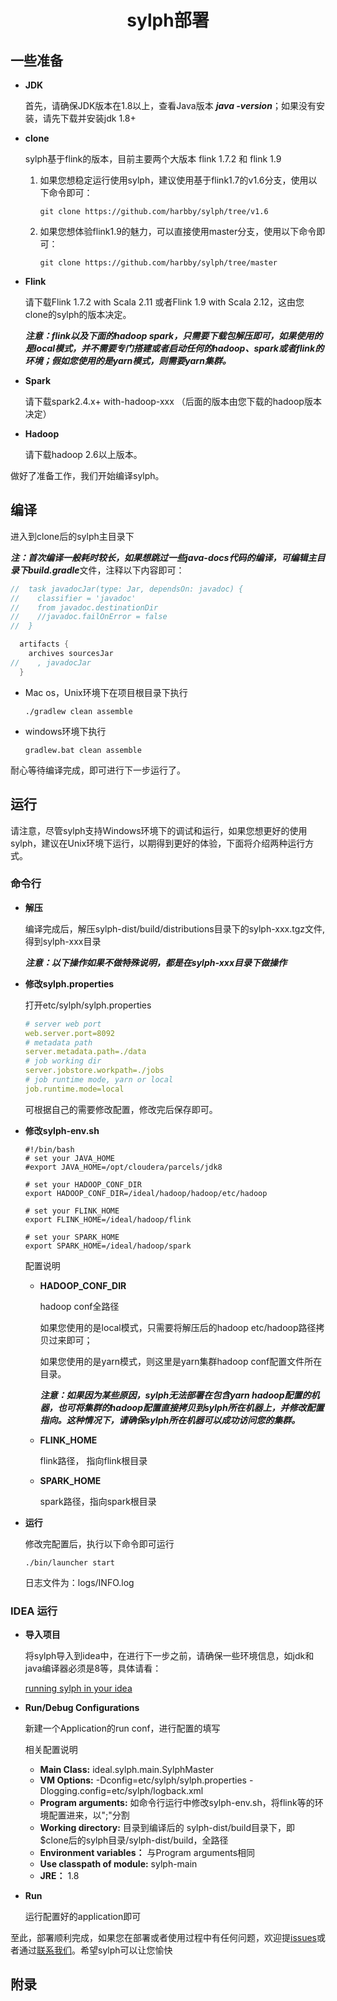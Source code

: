 <center><h1>sylph部署</h1></center>


## 一些准备

- **JDK**

  首先，请确保JDK版本在1.8以上，查看Java版本  ***java -version***；如果没有安装，请先下载并安装jdk 1.8+

- **clone**

  sylph基于flink的版本，目前主要两个大版本 flink 1.7.2 和 flink 1.9

  1. 如果您想稳定运行使用sylph，建议使用基于flink1.7的v1.6分支，使用以下命令即可：

     ```shell
     git clone https://github.com/harbby/sylph/tree/v1.6
     ```

  2. 如果您想体验flink1.9的魅力，可以直接使用master分支，使用以下命令即可：

     ```shell
     git clone https://github.com/harbby/sylph/tree/master
     ```

- **Flink**

  请下载Flink 1.7.2 with Scala 2.11 或者Flink 1.9 with Scala 2.12，这由您clone的sylph的版本决定。

  ***注意：flink以及下面的hadoop spark，只需要下载包解压即可，如果使用的是local模式，并不需要专门搭建或者启动任何的hadoop、spark或者flink的环境；假如您使用的是yarn模式，则需要yarn集群。***

- **Spark**

  请下载spark2.4.x+ with-hadoop-xxx （后面的版本由您下载的hadoop版本决定） 

- **Hadoop**

  请下载hadoop 2.6以上版本。

做好了准备工作，我们开始编译sylph。

## 编译

进入到clone后的sylph主目录下

***注：***首次编译一般耗时较长，如果想跳过一些java-docs代码的编译，可编辑主目录下***build.gradle***文件，注释以下内容即可：

```java
//  task javadocJar(type: Jar, dependsOn: javadoc) {
//    classifier = 'javadoc'
//    from javadoc.destinationDir
//    //javadoc.failOnError = false
//  }

  artifacts {
    archives sourcesJar
//    , javadocJar
  }
```

- Mac os，Unix环境下在项目根目录下执行

  ```shell
  ./gradlew clean assemble
  ```

- windows环境下执行

  ```shell
  gradlew.bat clean assemble
  ```

耐心等待编译完成，即可进行下一步运行了。

## 运行

请注意，尽管sylph支持Windows环境下的调试和运行，如果您想更好的使用sylph，建议在Unix环境下运行，以期得到更好的体验，下面将介绍两种运行方式。

### 命令行

- **解压**

  编译完成后，解压sylph-dist/build/distributions目录下的sylph-xxx.tgz文件,得到sylph-xxx目录

  ***注意：以下操作如果不做特殊说明，都是在sylph-xxx目录下做操作***

- **修改sylph.properties**

  打开etc/sylph/sylph.properties

  ```yaml
  # server web port
  web.server.port=8092
  # metadata path
  server.metadata.path=./data
  # job working dir
  server.jobstore.workpath=./jobs
  # job runtime mode, yarn or local
  job.runtime.mode=local
  ```

  可根据自己的需要修改配置，修改完后保存即可。

- **修改sylph-env.sh**

  ```shell
  #!/bin/bash
  # set your JAVA_HOME
  #export JAVA_HOME=/opt/cloudera/parcels/jdk8
  
  # set your HADOOP_CONF_DIR
  export HADOOP_CONF_DIR=/ideal/hadoop/hadoop/etc/hadoop
  
  # set your FLINK_HOME
  export FLINK_HOME=/ideal/hadoop/flink
  
  # set your SPARK_HOME
  export SPARK_HOME=/ideal/hadoop/spark
  ```

  配置说明

  - **HADOOP_CONF_DIR**

    hadoop conf全路径

    如果您使用的是local模式，只需要将解压后的hadoop etc/hadoop路径拷贝过来即可；

    如果您使用的是yarn模式，则这里是yarn集群hadoop conf配置文件所在目录。

    ***注意：如果因为某些原因，sylph无法部署在包含yarn hadoop配置的机器，也可将集群的hadoop配置直接拷贝到sylph所在机器上，并修改配置指向。这种情况下，请确保sylph所在机器可以成功访问您的集群。***

  - **FLINK_HOME**

    flink路径， 指向flink根目录

  - **SPARK_HOME** 

    spark路径，指向spark根目录

- **运行**

  修改完配置后，执行以下命令即可运行

  ```shell
  ./bin/launcher start
  ```

  日志文件为：logs/INFO.log

### IDEA 运行

- **导入项目**

  将sylph导入到idea中，在进行下一步之前，请确保一些环境信息，如jdk和java编译器必须是8等，具体请看：

  [running sylph in your idea](https://github.com/harbby/sylph/tree/master#running-sylph-in-your-ide)

- **Run/Debug Configurations**

  新建一个Application的run conf，进行配置的填写

  相关配置说明

  - **Main Class:** ideal.sylph.main.SylphMaster
  - **VM Options:** -Dconfig=etc/sylph/sylph.properties -Dlogging.config=etc/sylph/logback.xml
  - **Program arguments:** 如命令行运行中修改sylph-env.sh，将flink等的环境配置进来，以";"分割
  - **Working directory:** 目录到编译后的 sylph-dist/build目录下，即 $clone后的sylph目录/sylph-dist/build，全路径
  - **Environment variables：** 与Program arguments相同
  - **Use classpath of module:** sylph-main
  - **JRE：** 1.8

- **Run**

  运行配置好的application即可

至此，部署顺利完成，如果您在部署或者使用过程中有任何问题，欢迎提[issues](https://github.com/harbby/sylph/issues)或者通过[联系我们](https://github.com/harbby/sylph/tree/master#getting-help)。希望sylph可以让您愉快

## 附录







